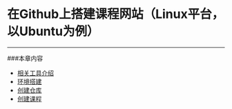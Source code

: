 在Github上搭建课程网站（Linux平台，以Ubuntu为例）
===
---

###本章内容

* [相关工具介绍](../introduce.md)
* [环境搭建](environment.md)
* [创建仓库](reponsitory.md)
* [创建课程](course.md)
